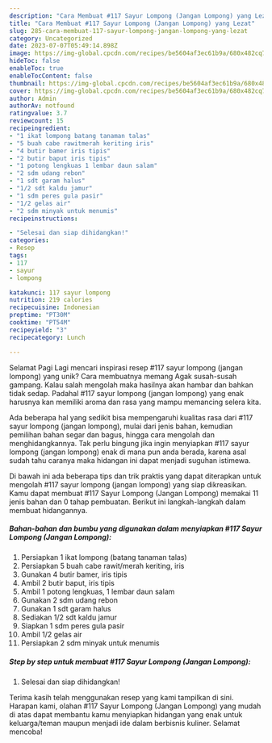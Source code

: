 ```yaml
---
description: "Cara Membuat #117 Sayur Lompong (Jangan Lompong) yang Lezat"
title: "Cara Membuat #117 Sayur Lompong (Jangan Lompong) yang Lezat"
slug: 285-cara-membuat-117-sayur-lompong-jangan-lompong-yang-lezat
category: Uncategorized
date: 2023-07-07T05:49:14.898Z
image: https://img-global.cpcdn.com/recipes/be5604af3ec61b9a/680x482cq70/117-sayur-lompong-jangan-lompong-foto-resep-utama.jpg
hideToc: false
enableToc: true
enableTocContent: false
thumbnail: https://img-global.cpcdn.com/recipes/be5604af3ec61b9a/680x482cq70/117-sayur-lompong-jangan-lompong-foto-resep-utama.jpg
cover: https://img-global.cpcdn.com/recipes/be5604af3ec61b9a/680x482cq70/117-sayur-lompong-jangan-lompong-foto-resep-utama.jpg
author: Admin
authorAv: notfound
ratingvalue: 3.7
reviewcount: 15
recipeingredient:
- "1 ikat lompong batang tanaman talas"
- "5 buah cabe rawitmerah keriting iris"
- "4 butir bamer iris tipis"
- "2 butir baput iris tipis"
- "1 potong lengkuas 1 lembar daun salam"
- "2 sdm udang rebon"
- "1 sdt garam halus"
- "1/2 sdt kaldu jamur"
- "1 sdm peres gula pasir"
- "1/2 gelas air"
- "2 sdm minyak untuk menumis"
recipeinstructions:

- "Selesai dan siap dihidangkan!"
categories:
- Resep
tags:
- 117
- sayur
- lompong

katakunci: 117 sayur lompong 
nutrition: 219 calories
recipecuisine: Indonesian
preptime: "PT30M"
cooktime: "PT54M"
recipeyield: "3"
recipecategory: Lunch

---
```



Selamat Pagi Lagi mencari inspirasi resep #117 sayur lompong (jangan lompong) yang unik? Cara membuatnya memang Agak susah-susah gampang. Kalau salah mengolah maka hasilnya akan hambar dan bahkan tidak sedap. Padahal #117 sayur lompong (jangan lompong) yang enak harusnya kan memiliki aroma dan rasa yang mampu memancing selera kita.


Ada beberapa hal yang sedikit bisa mempengaruhi kualitas rasa dari #117 sayur lompong (jangan lompong), mulai dari jenis bahan, kemudian pemilihan bahan segar dan bagus, hingga cara mengolah dan menghidangkannya. Tak perlu bingung jika ingin menyiapkan #117 sayur lompong (jangan lompong) enak di mana pun anda berada, karena asal sudah tahu caranya maka hidangan ini dapat menjadi suguhan istimewa.




Di bawah ini ada beberapa tips dan trik praktis yang dapat diterapkan untuk mengolah #117 sayur lompong (jangan lompong) yang siap dikreasikan. Kamu dapat membuat #117 Sayur Lompong (Jangan Lompong) memakai 11 jenis bahan dan 0 tahap pembuatan. Berikut ini langkah-langkah dalam membuat hidangannya.

<!--inarticleads1-->

##### Bahan-bahan dan bumbu yang digunakan dalam menyiapkan #117 Sayur Lompong (Jangan Lompong):

1. Persiapkan 1 ikat lompong (batang tanaman talas)
1. Persiapkan 5 buah cabe rawit/merah keriting, iris
1. Gunakan 4 butir bamer, iris tipis
1. Ambil 2 butir baput, iris tipis
1. Ambil 1 potong lengkuas, 1 lembar daun salam
1. Gunakan 2 sdm udang rebon
1. Gunakan 1 sdt garam halus
1. Sediakan 1/2 sdt kaldu jamur
1. Siapkan 1 sdm peres gula pasir
1. Ambil 1/2 gelas air
1. Persiapkan 2 sdm minyak untuk menumis




<!--inarticleads2-->

##### Step by step untuk membuat #117 Sayur Lompong (Jangan Lompong):


1. Selesai dan siap dihidangkan!



Terima kasih telah menggunakan resep yang kami tampilkan di sini. Harapan kami, olahan #117 Sayur Lompong (Jangan Lompong) yang mudah di atas dapat membantu kamu menyiapkan hidangan yang enak untuk keluarga/teman maupun menjadi ide dalam berbisnis kuliner. Selamat mencoba!
